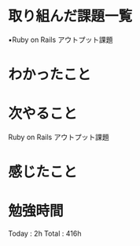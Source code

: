 <h1>取り組んだ課題一覧</h1>

▪️Ruby on Rails アウトプット課題

<h1>わかったこと</h1>

<h1>次やること</h1>
Ruby on Rails アウトプット課題

<h1>感じたこと</h1>

<h1>勉強時間</h1>

Today : 2h Total :  416h
